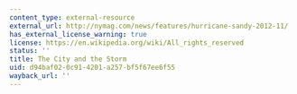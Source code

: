 ```yaml
---
content_type: external-resource
external_url: http://nymag.com/news/features/hurricane-sandy-2012-11/
has_external_license_warning: true
license: https://en.wikipedia.org/wiki/All_rights_reserved
status: ''
title: The City and the Storm
uid: d94baf02-0c91-4201-a257-bf5f67ee6f55
wayback_url: ''
---
```

